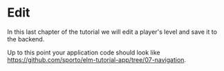 # Edit

In this last chapter of the tutorial we will edit a player's level and save it to the backend.

Up to this point your application code should look like <https://github.com/sporto/elm-tutorial-app/tree/07-navigation>.
